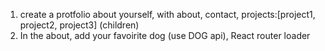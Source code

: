 1) create a protfolio about yourself, with about, contact, projects:[project1, project2, project3] (children)
2) In the about, add your favoirite dog (use DOG api), React router loader